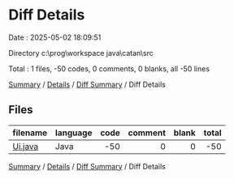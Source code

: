 # Diff Details

Date : 2025-05-02 18:09:51

Directory c:\\prog\\workspace java\\catan\\src

Total : 1 files,  -50 codes, 0 comments, 0 blanks, all -50 lines

[Summary](results.md) / [Details](details.md) / [Diff Summary](diff.md) / Diff Details

## Files
| filename | language | code | comment | blank | total |
| :--- | :--- | ---: | ---: | ---: | ---: |
| [Ui.java](/Ui.java) | Java | -50 | 0 | 0 | -50 |

[Summary](results.md) / [Details](details.md) / [Diff Summary](diff.md) / Diff Details
